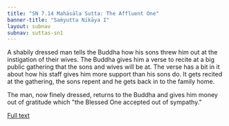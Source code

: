 ```yaml
---
title: "SN 7.14 Mahāsāla Sutta: The Affluent One"
banner-title: "Saṁyutta Nikāya I" 
layout: subnav 
subnav: suttas-sn1
---
```


A shabily dressed man tells the Buddha how his sons threw him out at the instigation of their wives. The Buddha gives him a verse to recite at a big public gathering that the sons and wives will be at. The verse has a bit in it about how his staff gives him more support than his sons do. It gets recited at the gathering, the sons repent and he gets back in to the family home.  

The man, now finely dressed, returns to the Buddha and gives him money out of gratitude which "the Blessed One accepted out of sympathy."

[Full text](https://www.dhammatalks.org/suttas/SN/SN7_14.html)

